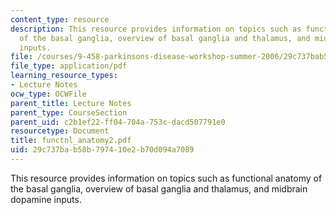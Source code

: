 ```yaml
---
content_type: resource
description: This resource provides information on topics such as functional anatomy
  of the basal ganglia, overview of basal ganglia and thalamus, and midbrain dopamine
  inputs.
file: /courses/9-458-parkinsons-disease-workshop-summer-2006/29c737bab58b797410e2b70d094a7089_functnl_anatomy2.pdf
file_type: application/pdf
learning_resource_types:
- Lecture Notes
ocw_type: OCWFile
parent_title: Lecture Notes
parent_type: CourseSection
parent_uid: c2b1ef22-ff04-704a-753c-dacd507791e0
resourcetype: Document
title: functnl_anatomy2.pdf
uid: 29c737ba-b58b-7974-10e2-b70d094a7089
---
```

This resource provides information on topics such as functional anatomy of the basal ganglia, overview of basal ganglia and thalamus, and midbrain dopamine inputs.

